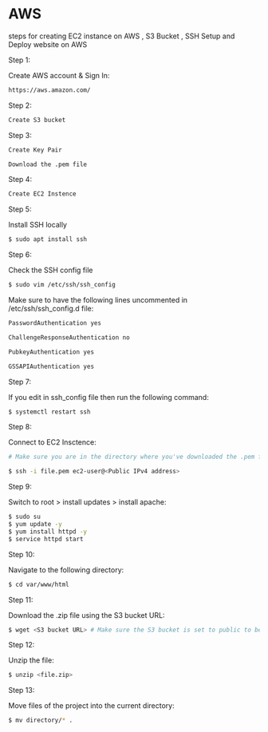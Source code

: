 # AWS
steps for creating  EC2 instance on AWS , S3 Bucket , SSH Setup and Deploy website on AWS

Step 1:

Create AWS account & Sign In: 
```sh
https://aws.amazon.com/
```

Step 2:

```sh
Create S3 bucket 
```

Step 3:

```sh
Create Key Pair 

Download the .pem file
```

Step 4:

```sh
Create EC2 Instence 
```

Step 5:

Install SSH locally

```sh
$ sudo apt install ssh
```

Step 6:

Check the SSH config file

```sh
$ sudo vim /etc/ssh/ssh_config
```

Make sure to have the following lines uncommented in /etc/ssh/ssh_config.d file:
```sh
PasswordAuthentication yes 

ChallengeResponseAuthentication no

PubkeyAuthentication yes

GSSAPIAuthentication yes

```

Step 7:

If you edit in ssh_config file then run the following command:

```sh
$ systemctl restart ssh
```

Step 8:

Connect to EC2 Insctence:

```sh
# Make sure you are in the directory where you've downloaded the .pem file 

$ ssh -i file.pem ec2-user@<Public IPv4 address>
```


Step 9:

Switch to root > install updates > install apache:

```sh
$ sudo su 
$ yum update -y
$ yum install httpd -y
$ service httpd start
```

Step 10:

Navigate to the following directory:

```sh
$ cd var/www/html
```

Step 11:

Download the .zip file using the S3 bucket URL:

```sh
$ wget <S3 bucket URL> # Make sure the S3 bucket is set to public to be able to download it on the EC2
```

Step 12:

Unzip the file:

```sh
$ unzip <file.zip>
```

Step 13:

Move files of the project into the current directory:

```sh
$ mv directory/* .
```
